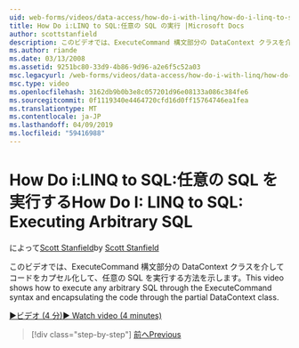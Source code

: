 ```yaml
---
uid: web-forms/videos/data-access/how-do-i-with-linq/how-do-i-linq-to-sql-executing-arbitrary-sql
title: How Do i:LINQ to SQL:任意の SQL の実行 |Microsoft Docs
author: scottstanfield
description: このビデオでは、ExecuteCommand 構文部分の DataContext クラスを介してコードをカプセル化して、任意の SQL を実行する方法を示します。
ms.author: riande
ms.date: 03/13/2008
ms.assetid: 9251bc80-33d9-4b86-9d96-a2e6f5c52a03
msc.legacyurl: /web-forms/videos/data-access/how-do-i-with-linq/how-do-i-linq-to-sql-executing-arbitrary-sql
msc.type: video
ms.openlocfilehash: 3162db9b0b3e8c057201d96e08133a086c384fe6
ms.sourcegitcommit: 0f1119340e4464720cfd16d0ff15764746ea1fea
ms.translationtype: MT
ms.contentlocale: ja-JP
ms.lasthandoff: 04/09/2019
ms.locfileid: "59416988"
---
```

# <a name="how-do-i-linq-to-sql-executing-arbitrary-sql"></a><span data-ttu-id="012f4-103">How Do i:LINQ to SQL:任意の SQL を実行する</span><span class="sxs-lookup"><span data-stu-id="012f4-103">How Do I: LINQ to SQL: Executing Arbitrary SQL</span></span>

<span data-ttu-id="012f4-104">によって[Scott Stanfield](https://github.com/scottstanfield)</span><span class="sxs-lookup"><span data-stu-id="012f4-104">by [Scott Stanfield](https://github.com/scottstanfield)</span></span>

<span data-ttu-id="012f4-105">このビデオでは、ExecuteCommand 構文部分の DataContext クラスを介してコードをカプセル化して、任意の SQL を実行する方法を示します。</span><span class="sxs-lookup"><span data-stu-id="012f4-105">This video shows how to execute any arbitrary SQL through the ExecuteCommand syntax and encapsulating the code through the partial DataContext class.</span></span>

[<span data-ttu-id="012f4-106">&#9654;ビデオ (4 分)</span><span class="sxs-lookup"><span data-stu-id="012f4-106">&#9654; Watch video (4 minutes)</span></span>](https://channel9.msdn.com/Blogs/ASP-NET-Site-Videos/how-do-i-linq-to-sql-executing-arbitrary-sql)

> [!div class="step-by-step"]
> [<span data-ttu-id="012f4-107">前へ</span><span class="sxs-lookup"><span data-stu-id="012f4-107">Previous</span></span>](how-do-i-linq-to-sql-updating-with-stored-procedures.md)

